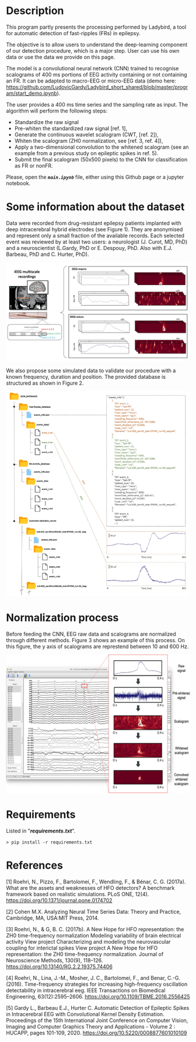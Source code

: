 # Description
This program partly presents the processing performed by Ladybird, a tool for automatic detection of fast-ripples (FRs) in epilepsy.

The objective is to allow users to understand the deep-learning component of our detection procedure, which is a major step. User can use his own data or use the data we provide on this page.

The model is a convolutional neural network (CNN) trained to recognise scalograms of 400 ms portions of EEG activity containing or not containing an FR. It can be adapted to macro-EEG or micro-EEG data (demo here: https://github.com/LudovicGardy/Ladybird_short_shared/blob/master/program/start_demo.ipynb).

The user provides a 400 ms time series and the sampling rate as input. The algorithm will perform the following steps:

- Standardize the raw signal
- Pre-whiten the standardized raw signal [ref. 1],
- Generate the continuous wavelet scalogram (CWT, [ref. 2]),
- Whiten the scalogram (ZH0 normalization, see [ref. 3, ref. 4]),
- Apply a two-dimensional convolution to the whitened scalogram (see an example from a previous study on epileptic spikes in ref. 5).
- Submit the final scalogram (50x500 pixels) to the CNN for classification as FR or nonFR.

Please, open the _**`main.ipynb`**_ file, either using this Github page or a jupyter notebook.

# Some information about the dataset
Data were recorded from drug-resistant epilepsy patients implanted with deep intracerebral hybrid electrodes (see Figure 1). They are anonymised and represent only a small fraction of the available records. Each selected event was reviewed by at least two users: a neurologist (J. Curot, MD, PhD) and a neuroscientist (L.Gardy, PhD or E. Despouy, PhD. Also with E.J. Barbeau, PhD and C. Hurter, PhD).

![](illustrations/available_data.jpg)

We also propose some simulated data to validate our procedure with a known frequency, duration and position. The provided database is structured as shown in Figure 2.

![](illustrations/JSON_database_structure.jpg)

# Normalization process
Before feeding the CNN, EEG raw data and scalograms are normalized through different methods. Figure 3 shows an example of this process. On this figure, the y axis of scalograms are represtend between 10 and 600 Hz.

![](illustrations/normalization_process0.jpg)

# Requirements
Listed in "_**requirements.txt**_".

```
> pip install -r requirements.txt
```

# References
[1] Roehri, N., Pizzo, F., Bartolomei, F., Wendling, F., & Bénar, C. G. (2017a). What are the assets and weaknesses of HFO detectors? A benchmark framework based on realistic simulations. PLoS ONE, 12(4). https://doi.org/10.1371/journal.pone.0174702

[2] Cohen M.X. Analyzing Neural Time Series Data: Theory and Practice, Cambridge, MA, USA:MIT Press, 2014.

[3] Roehri, N., & G, B. C. (2017b). A New Hope for HFO representation: the ZH0 time-frequency normalization Modeling variability of brain electrical activity View project Characterizing and modeling the neurovascular coupling for interictal spikes View project A New Hope for HFO representation: the ZH0 time-frequency normalization. Journal of Neuroscience Methods, 130(9), 118–126. https://doi.org/10.13140/RG.2.2.19375.74406

[4] Roehri, N., Lina, J.-M., Mosher, J. C., Bartolomei, F., and Benar, C.-G. (2016). Time-frequency strategies for increasing high-frequency oscillation detectability in intracerebral eeg. IEEE Transactions on Biomedical Engineering, 63(12):2595–2606. https://doi.org/10.1109/TBME.2016.2556425

[5] Gardy L., Barbeau E.J., Hurter C. Automatic Detection of Epileptic Spikes in Intracerebral EEG with Convolutional Kernel Density Estimation. Proceedings of the 15th International Joint Conference on Computer Vision, Imaging and Computer Graphics Theory and Applications - Volume 2 : HUCAPP, pages 101-109, 2020. https://doi.org/10.5220/0008877601010109
